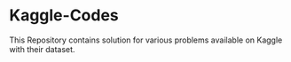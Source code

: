 # Kaggle-Codes
This Repository contains solution for various problems available on Kaggle with their dataset.
